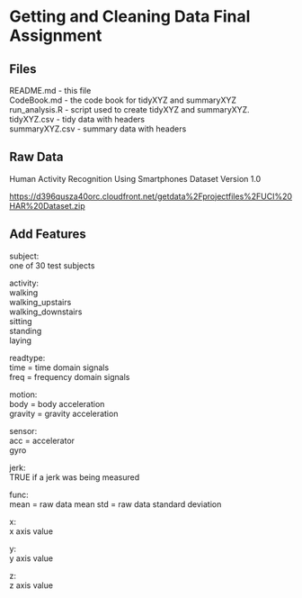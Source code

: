 # Getting and Cleaning Data Final Assignment

## Files
README.md - this file<br/>
CodeBook.md - the code book for tidyXYZ and summaryXYZ<br/>
run_analysis.R - script used to create tidyXYZ and summaryXYZ.<br/>
tidyXYZ.csv - tidy data with headers<br/>
summaryXYZ.csv - summary data with headers

## Raw Data

Human Activity Recognition Using Smartphones Dataset
Version 1.0

https://d396qusza40orc.cloudfront.net/getdata%2Fprojectfiles%2FUCI%20HAR%20Dataset.zip


## Add Features
subject: <br/>
one of 30 test subjects
	
activity:<br/>
walking<br/>
walking_upstairs<br/>
walking_downstairs<br/>
sitting<br/>
standing<br/>
laying

readtype:<br/>
time = time domain signals<br/>
freq = frequency domain signals

motion:<br/>
body = body acceleration<br/>
gravity = gravity acceleration
	
sensor:<br/>
acc = accelerator<br/>
gyro
	
jerk:<br/>
TRUE if a jerk was being measured
	
func:<br/>
mean = raw data mean
std = raw data standard deviation

x:<br/>
x axis value

y:<br/>
y axis value

z:<br/>
z axis value

